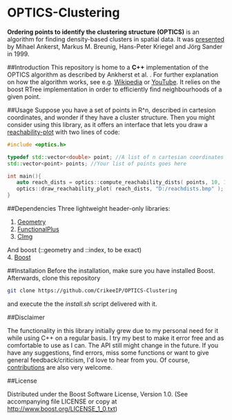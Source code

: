 # OPTICS-Clustering

**Ordering points to identify the clustering structure (OPTICS)** is an algorithm for finding density-based clusters in spatial data. It was [presented](https://github.com/CrikeeIP/OPTICS-Clustering/blob/master/background/OPTICS.pdf) by Mihael Ankerst, Markus M. Breunig, Hans-Peter Kriegel and Jörg Sander in 1999.

##Introduction
This repository is home to a **C++** implementation of the OPTICS algorithm as described by Ankherst et al. .
For further explanation on how the algorithm works, see e.g. [Wikipedia](https://en.wikipedia.org/wiki/OPTICS_algorithm) or [YouTube](https://www.youtube.com/watch?v=8kJjgowewOs).
It relies on the boost RTree implementation in order to efficiently find neighbourhoods of a given point.


##Usage
Suppose you have a set of points in R^n, described in cartesion coordinates, and wonder if they have a cluster structure.
Then you might consider using this library, as it offers an interface that lets you draw a [reachability-plot](https://github.com/CrikeeIP/OPTICS-Clustering/blob/master/resources/reachabilityplot.png) with two lines of code:

```cpp
#include <optics.h>

typedef std::vector<double> point; //A list of n cartesian coordinates makes a point
std::vector<point> points; //Your list of points goes here

int main(){
   auto reach_dists = optics::compute_reachability_dists( points, 10, 100 );
   optics::draw_reachability_plot( reach_dists, "D:/reachdists.bmp" );
}
```


##Dependencies
Three lightweight header-only libraries:  
1. [Geometry](https://github.com/CrikeeIP/Geometry)  
2. [FunctionalPlus](https://github.com/Dobiasd/FunctionalPlus)  
3. [CImg](https://github.com/dtschump/CImg)

And boost (::geometry and ::index, to be exact)  
4. [Boost](http://www.boost.org/)


##Installation
Before the installation, make sure you have installed Boost.
Afterwards, clone this repository
```sh
git clone https://github.com/CrikeeIP/OPTICS-Clustering
```
and execute the the *install.sh* script delivered with it.


##Disclaimer

The functionality in this library initially grew due to my personal need for it while using C++ on a regular basis. I try my best to make it error free and as comfortable to use as I can. The API still might change in the future. If you have any suggestions, find errors, miss some functions or want to give general feedback/criticism, I'd love to hear from you. Of course, [contributions](https://github.com/CrikeeIP/OPTICS-Clustering/pulls) are also very welcome.

##License

Distributed under the Boost Software License, Version 1.0. (See accompanying file LICENSE or copy at http://www.boost.org/LICENSE_1_0.txt)
